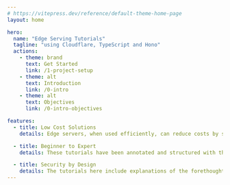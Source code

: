 ```yaml
---
# https://vitepress.dev/reference/default-theme-home-page
layout: home

hero:
  name: "Edge Serving Tutorials"
  tagline: "using Cloudflare, TypeScript and Hono"
  actions:
    - theme: brand
      text: Get Started
      link: /1-project-setup
    - theme: alt
      text: Introduction
      link: /0-intro
    - theme: alt
      text: Objectives
      link: /0-intro-objectives

features:
  - title: Low Cost Solutions
    details: Edge servers, when used efficiently, can reduce costs by several orders of magnitude and also lower the cost of ongoing maintenance.  Most of the tutorials here are based on free services, and otherwise aim intentionally to keep costs low.

  - title: Beginner to Expert
    details: These tutorials have been annotated and structured with the intent of revealing more information when more explanation is needed, but remaining short and to the point if collapsible elements are not toggled and links unvisited.

  - title: Security by Design
    details: The tutorials here include explanations of the forethought that went into their design, including attention to security aspects.  Most other tutorials skip over security in the interest of keeping things simple, but really it is as important as any feature.
---
```



